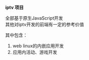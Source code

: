 **iptv 项目**

全部基于原生JavaScript开发  
其他对iptv开发的前端有一定的参考价值  

其中包含：  
1. web linux的内嵌应用开发  
2. 应用内活动、游戏开发

